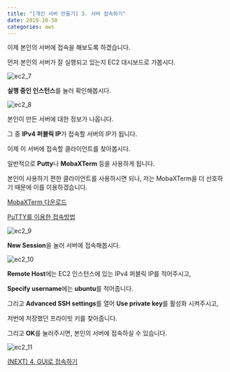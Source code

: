 ```yaml
---
title: "[개인 서버 만들기] 3. 서버 접속하기"
date: 2019-10-30
categories: aws
---
```


이제 본인의 서버에 접속을 해보도록 하겠습니다.

먼저 본인의 서버가 잘 실행되고 있는지 EC2 대시보드로 가봅시다.

![ec2_7](https://user-images.githubusercontent.com/26007107/67828589-4f9cb380-fb17-11e9-8fb4-ef87c7a2000a.PNG)

**실행 중인 인스턴스**를 눌러 확인해봅시다.

![ec2_8](https://user-images.githubusercontent.com/26007107/67828658-98546c80-fb17-11e9-8ff3-16775077683d.png)

본인이 만든 서버에 대한 정보가 나옵니다.

그 중 **IPv4 퍼블릭 IP**가 접속할 서버의 IP가 됩니다.

이제 이 서버에 접속할 클라이언트를 찾아봅시다.

일반적으로 **Putty**나 **MobaXTerm** 등을 사용하게 됩니다.

본인이 사용하기 편한 클라이언트를 사용하시면 되나, 저는 MobaXTerm을 더 선호하기 때문에 이를 이용하겠습니다.

[MobaXTerm 다운로드](https://mobaxterm.mobatek.net/)

[PuTTY를 이용한 접속방법](https://detegice.github.io/aws-03-access-to-server-putty/)

![ec2_9](https://user-images.githubusercontent.com/26007107/67828811-30525600-fb18-11e9-8f76-8e44e5076820.png)

**New Session**을 눌러 서버에 접속해봅시다.

![ec2_10](https://user-images.githubusercontent.com/26007107/67828865-5c6dd700-fb18-11e9-8261-3a11538e0335.png)

**Remote Host**에는 EC2 인스턴스에 있는 IPv4 퍼블릭 IP를 적어주시고,

**Specify username**에는 **ubuntu**를 적어줍니다.

그리고 **Advanced SSH settings**를 열어 **Use private key**를 활성화 시켜주시고,

저번에 저장했던 프라이빗 키를 찾아줍니다.

그리고 **OK**를 눌러주시면, 본인의 서버에 접속하실 수 있습니다.

![ec2_11](https://user-images.githubusercontent.com/26007107/67828990-cab29980-fb18-11e9-9d4a-ad18c810450a.png)

[(NEXT) 4. GUI로 접속하기](https://detegice.github.io/aws-04-access-by-gui/)
